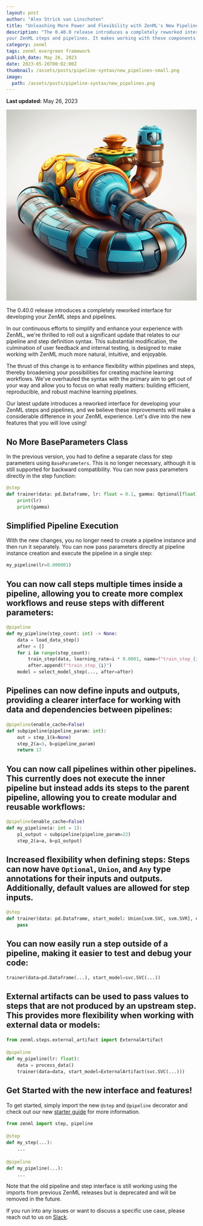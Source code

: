```yaml
---
layout: post
author: "Alex Strick van Linschoten"
title: "Unleashing More Power and Flexibility with ZenML's New Pipeline and Step Syntax"
description: "The 0.40.0 release introduces a completely reworked interface for developing
your ZenML steps and pipelines. It makes working with these components much more natural, intuitive, and enjoyable."
category: zenml
tags: zenml evergreen framework
publish_date: May 26, 2023
date: 2023-05-26T00:02:00Z
thumbnail: /assets/posts/pipeline-syntax/new_pipelines-small.png
image:
  path: /assets/posts/pipeline-syntax/new_pipelines.png
---
```


**Last updated:** May 26, 2023

![*Image generated by [Midjourney v5](https://www.midjourney.com/)*](/assets/posts/pipeline-syntax/new_pipelines.png)


The 0.40.0 release introduces a completely reworked interface for developing
your ZenML steps and pipelines.

In our continuous efforts to simplify and enhance your experience with ZenML,
we're thrilled to roll out a significant update that relates to our pipeline and
step definition syntax. This substantial modification, the culmination of user
feedback and internal testing, is designed to make working with ZenML
much more natural, intuitive, and enjoyable.

The thrust of this change is to enhance flexibility within pipelines and steps, thereby broadening your possibilities for creating machine learning workflows. We've overhauled the syntax with the primary aim to get out of your way and allow you to focus on what really matters: building efficient, reproducible, and robust machine learning pipelines.

Our latest update introduces a reworked interface for developing your ZenML steps and pipelines, and we believe these improvements will make a considerable difference in your ZenML experience. Let's dive into the new features that you will love using!

## No More BaseParameters Class

In the previous version, you had to define a separate class for step parameters using `BaseParameters`. This is no longer necessary, although it is still supported for backward compatibility. You can now pass parameters directly in the step function:

```python
@step 
def trainer(data: pd.Dataframe, lr: float = 0.1, gamma: Optional[float] = 0.02) -> ...:
    print(lr)
    print(gamma)
```

## Simplified Pipeline Execution

With the new changes, you no longer need to create a pipeline instance and then run it separately. You can now pass parameters directly at pipeline instance creation and execute the pipeline in a single step:

```python
my_pipeline(lr=0.000001)
```

## You can now call steps multiple times inside a pipeline, allowing you to create more complex workflows and reuse steps with different parameters:

```python
@pipeline
def my_pipeline(step_count: int) -> None:
    data = load_data_step()
    after = []
    for i in range(step_count):
        train_step(data, learning_rate=i * 0.0001, name=f"train_step_{i}")
        after.append(f"train_step_{i}")
    model = select_model_step(..., after=after)
```

## Pipelines can now define inputs and outputs, providing a clearer interface for working with data and dependencies between pipelines:

```python
@pipeline(enable_cache=False)
def subpipeline(pipeline_param: int):
    out = step_1(k=None)
    step_2(a=3, b=pipeline_param)
    return 17
```

## You can now call pipelines within other pipelines. This currently does not execute the inner pipeline but instead adds its steps to the parent pipeline, allowing you to create modular and reusable workflows:

```python
@pipeline(enable_cache=False)
def my_pipeline(a: int = 1):
    p1_output = subpipeline(pipeline_param=22)
    step_2(a=a, b=p1_output)
```

## Increased flexibility when defining steps: Steps can now have `Optional`, `Union`, and `Any` type annotations for their inputs and outputs. Additionally, default values are allowed for step inputs.

```python
@step
def trainer(data: pd.Dataframe, start_model: Union[svm.SVC, svm.SVR], coef0: Optional[int] = None) -> Any:
    pass
```

##  You can now easily run a step outside of a pipeline, making it easier to test and debug your code:

```python
trainer(data=pd.Dataframe(...), start_model=svc.SVC(...))
```

## External artifacts can be used to pass values to steps that are not produced by an upstream step. This provides more flexibility when working with external data or models:

```python
from zenml.steps.external_artifact import ExternalArtifact

@pipeline
def my_pipeline(lr: float):
    data = process_data()
    trainer(data=data, start_model=ExternalArtifact(svc.SVC(...)))
```

## Get Started with the new interface and features!

To get started, simply import the new `@step` and `@pipeline` decorator and check out our new [starter guide](https://docs.zenml.io/user-guide/starter-guide) for more information.

```python
from zenml import step, pipeline

@step
def my_step(...):
    ...

@pipeline
def my_pipeline(...):
    ...
```

Note that the old pipeline and step interface is still working using the imports from previous ZenML releases but is deprecated and will be removed in the future.

If you run into any issues or want to discuss a specific use case, please reach out to us on [Slack](https://zenml.io/slack-invite/).
